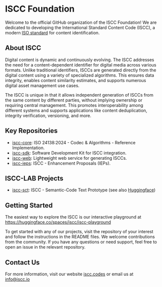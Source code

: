 # ISCC Foundation

Welcome to the official GitHub organization of the ISCC Foundation! We are dedicated to developing the International Standard Content Code (ISCC), a modern [ISO standard](https://www.iso.org/standard/77899.html) for content identification.

## About ISCC

Digital content is dynamic and continuously evolving. The ISCC addresses the need for a content-dependent identifier for digital media across various formats. Unlike traditional identifiers, ISCCs are generated directly from the digital content using a variety of specialized algorithms. This ensures data integrity, enables content similarity estimates, and supports numerous digital asset management use cases.

The ISCC is unique in that it allows independent generation of ISCCs from the same content by different parties, without implying ownership or requiring central management. This promotes interoperability among different systems and supports applications like content deduplication, integrity verification, versioning, and more.

## Key Repositories

- [iscc-core](https://github.com/iscc/iscc-core): ISO 24138:2024 - Codec & Algorithms - Reference Implementation.
- [iscc-sdk](https://github.com/iscc/iscc-sdk): Software Development Kit for ISCC integration.
- [iscc-web](https://github.com/iscc/iscc-web): Lightweight web service for generating ISCCs.
- [iscc-ieps](https://github.com/iscc/iscc-ieps): ISCC - Enhancement Proposals (IEPs).

## ISCC-LAB Projects

- [iscc-sct](https://github.com/iscc/iscc-sct): ISCC - Semantic-Code Text Prototype (see also [Huggingface](https://huggingface.co/spaces/iscc/iscc-sct))

## Getting Started

The easiest way to explore the ISCC is our interactive playground at https://huggingface.co/spaces/iscc/iscc-playground

To get started with any of our projects, visit the repository of your interest and follow the instructions in the README files. We welcome contributions from the community. If you have any questions or need support, feel free to open an issue in the relevant repository.

## Contact Us
For more information, visit our website [iscc.codes](https://iscc.codes) or email us at info@iscc.io
